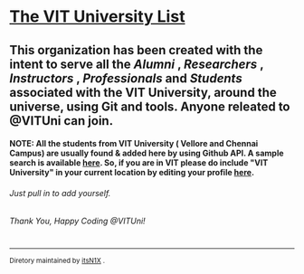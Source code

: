 # <a href="https://github.com/VITUni/List.md">The VIT University List</a>
## This organization has been created with the intent to serve all the *Alumni* , *Researchers* , *Instructors* , *Professionals* and *Students* associated with the VIT University, around the universe, using Git and tools. Anyone releated to @VITUni can join.
#### NOTE: All the students from VIT University ( Vellore and Chennai Campus) are usually found & added here by using Github API. A sample search is available <a href="https://api.github.com/search/users?q=+location:vit">here</a>. So, if you are in VIT please do include "VIT University" in your current location by editing your profile <a href="https://api.github.com/settings/profile">here</a>.

###### Just pull in to add yourself.
*Thank You, Happy Coding @VITUni!*
#
#
#
------------------------------------------------------------------------------------------------------------------------------------------
<sub>
Diretory maintained by <a href "http://github.com/itsN1X">itsN1X</a> .
